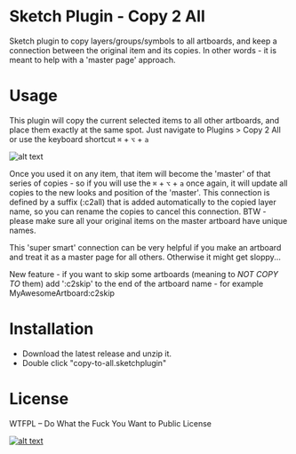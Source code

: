 # Sketch Plugin - Copy 2 All

Sketch plugin to copy layers/groups/symbols to all artboards, and keep a connection between the original item and its copies.
In other words - it is meant to help with a 'master page' approach.

# Usage

This plugin will copy the current selected items to all other artboards, and place them exactly at the same spot.
Just navigate to Plugins > Copy 2 All or use the keyboard shortcut ```⌘``` + ```⌥``` + ```a```

![alt text](http://wuwa.github.com/copy2all.gif "demo")

Once you used it on any item, that item will become the 'master' of that series of copies - so if you will use the ```⌘``` + ```⌥``` + ```a``` once again, it will update all copies to the new looks and position of the 'master'.
This connection is defined by a suffix (:c2all) that is added automatically to the copied layer name, so you can rename the copies to cancel this connection. BTW - please make sure all your original items on the master artboard have unique names. 

This 'super smart' connection can be very helpful if you make an artboard and treat it as a master page for all others.
Otherwise it might get sloppy...

New feature - if you want to skip some artboards (meaning to *NOT COPY TO* them) add ':c2skip' to the end of the artboard name - for example MyAwesomeArtboard:c2skip

# Installation

- Download the latest release and unzip it.
- Double click "copy-to-all.sketchplugin"

# License
WTFPL – Do What the Fuck You Want to Public License

[![alt text](http://www.wtfpl.net/wp-content/uploads/2012/12/wtfpl-badge-4.png "WTFPL")](http://www.wtfpl.net/)


